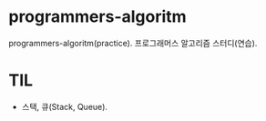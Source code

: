 # programmers-algoritm
programmers-algoritm(practice).
프로그래머스 알고리즘 스터디(연습).

# TIL
- 스택, 큐(Stack, Queue).
